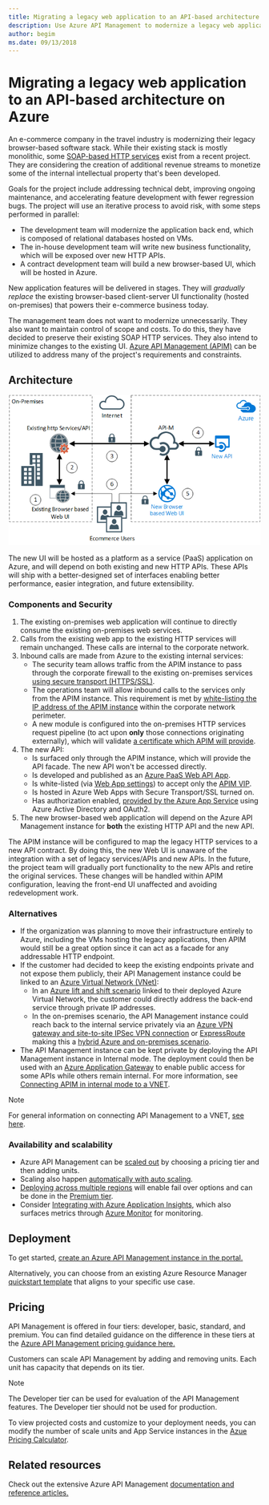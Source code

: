 ```yaml
---
title: Migrating a legacy web application to an API-based architecture on Azure
description: Use Azure API Management to modernize a legacy web application.
author: begim
ms.date: 09/13/2018
---
```


# Migrating a legacy web application to an API-based architecture on Azure

An e-commerce company in the travel industry is modernizing their legacy browser-based software stack. While their existing stack is mostly monolithic, some [SOAP-based HTTP services][soap] exist from a recent project. They are considering the creation of additional revenue streams to monetize some of the internal intellectual property that's been developed.

Goals for the project include addressing technical debt, improving ongoing maintenance, and accelerating feature development with fewer regression bugs. The project will use an iterative process to avoid risk, with some steps performed in parallel:

* The development team will modernize the application back end, which is composed of relational databases hosted on VMs.
* The in-house development team will write new business functionality, which will be exposed over new HTTP APIs.
* A contract development team will build a new browser-based UI, which will be hosted in Azure.

New application features will be delivered in stages. They will *gradually replace* the existing browser-based client-server UI functionality (hosted on-premises) that powers their e-commerce business today.

The management team does not want to modernize unnecessarily. They also want to maintain control of scope and costs. To do this, they have decided to preserve their existing SOAP HTTP services. They also intend to minimize changes to the existing UI. [Azure API Management (APIM)][apim] can be utilized to address many of the project's requirements and constraints.

## Architecture

![Architecture diagram][architecture]

The new UI will be hosted as a platform as a service (PaaS) application on Azure, and will depend on both existing and new HTTP APIs. These APIs will ship with a better-designed set of interfaces enabling better performance, easier integration, and future extensibility.

### Components and Security

1. The existing on-premises web application will continue to directly consume the existing on-premises web services.
2. Calls from the existing web app to the existing HTTP services will remain unchanged. These calls are internal to the corporate network.
3. Inbound calls are made from Azure to the existing internal services:
    * The security team allows traffic from the APIM instance to pass through the corporate firewall to the existing on-premises services [using secure transport (HTTPS/SSL)][apim-ssl].
    * The operations team will allow inbound calls to the services only from the APIM instance. This requirement is met by [white-listing the IP address of the APIM instance][apim-whitelist-ip] within the corporate network perimeter.
    * A new module is configured into the on-premises HTTP services request pipeline (to act upon **only** those connections originating externally), which will validate [a certificate which APIM will provide][apim-mutualcert-auth].
1. The new API:
    * Is surfaced only through the APIM instance, which will provide the API facade. The new API won't be accessed directly.
    * Is developed and published as an [Azure PaaS Web API App][azure-api-apps].
    * Is white-listed (via [Web App settings][azure-appservice-ip-restrict]) to accept only the [APIM VIP][apim-faq-vip].
    * Is hosted in Azure Web Apps with Secure Transport/SSL turned on.
    * Has authorization enabled, [provided by the Azure App Service][azure-appservice-auth] using Azure Active Directory and OAuth2.
2. The new browser-based web application will depend on the Azure API Management instance for **both** the existing HTTP API and the new API.

The APIM instance will be configured to map the legacy HTTP services to a new API contract. By doing this, the new Web UI is unaware of the integration with a set of legacy services/APIs and new APIs. In the future, the project team will gradually port functionality to the new APIs and retire the original services. These changes will be handled within APIM configuration, leaving the front-end UI unaffected and avoiding redevelopment work.

### Alternatives

* If the organization was planning to move their infrastructure entirely to Azure, including the VMs hosting the legacy applications, then APIM would still be a great option since it can act as a facade for any addressable HTTP endpoint.
* If the customer had decided to keep the existing endpoints private and not expose them publicly, their API Management instance could be linked to an [Azure Virtual Network (VNet)][azure-vnet]:
  * In an [Azure lift and shift scenario][azure-vm-lift-shift] linked to their deployed Azure Virtual Network, the customer could directly address the back-end service through private IP addresses.
  * In the on-premises scenario, the API Management instance could reach back to the internal service privately via an [Azure VPN gateway and site-to-site IPSec VPN connection][azure-vpn] or [ExpressRoute][azure-er] making this a [hybrid Azure and on-premises scenario][azure-hybrid].
* The API Management instance can be kept private by deploying the API Management instance in Internal mode. The deployment could then be used with an [Azure Application Gateway][azure-appgw] to enable public access for some APIs while others remain internal. For more information, see [Connecting APIM in internal mode to a VNET][apim-vnet-internal].

> [!NOTE]
> For general information on connecting API Management to a VNET, [see here][apim-vnet].

### Availability and scalability

* Azure API Management can be [scaled out][apim-scaleout] by choosing a pricing tier and then adding units.
* Scaling also happen [automatically with auto scaling][apim-autoscale].
* [Deploying across multiple regions][apim-multi-regions] will enable fail over options and can be done in the [Premium tier][apim-pricing].
* Consider [Integrating with Azure Application Insights][azure-apim-ai], which also surfaces metrics through [Azure Monitor][azure-mon] for monitoring.

## Deployment

To get started, [create an Azure API Management instance in the portal.][apim-create]

Alternatively, you can choose from an existing Azure Resource Manager [quickstart template][azure-quickstart-templates-apim] that aligns to your specific use case.

## Pricing

API Management is offered in four tiers: developer, basic, standard, and premium. You can find detailed guidance on the difference in these tiers at the [Azure API Management pricing guidance here.][apim-pricing]

Customers can scale API Management by adding and removing units. Each unit has capacity that depends on its tier.

> [!NOTE]
> The Developer tier can be used for evaluation of the API Management features. The Developer tier should not be used for production.

To view projected costs and customize to your deployment needs, you can modify the number of scale units and App Service instances in the [Azue Pricing Calculator][pricing-calculator].

## Related resources

Check out the extensive Azure API Management [documentation and reference articles.][apim]

<!-- links -->
[architecture]: ./media/architecture-apim-api-scenario.png
[apim-create]: /azure/api-management/get-started-create-service-instance
[apim-git]: /azure/api-management/api-management-configuration-repository-git
[apim-multi-regions]: /azure/api-management/api-management-howto-deploy-multi-region
[apim-autoscale]: /azure/api-management/api-management-howto-autoscale
[apim-scaleout]: /azure/api-management/upgrade-and-scale
[azure-apim-ai]: /azure/api-management/api-management-howto-app-insights
[azure-ai]: /azure/application-insights/
[azure-mon]: /azure/monitoring-and-diagnostics/monitoring-overview
[azure-appgw]: /azure/application-gateway/application-gateway-introduction
[apim-vnet-internal]: /azure/api-management/api-management-howto-integrate-internal-vnet-appgateway
[apim-vnet]: /azure/api-management/api-management-using-with-vnet
[azure-hybrid]: /azure/architecture/reference-architectures/hybrid-networking/
[azure-er]: /azure/expressroute/expressroute-introduction
[azure-vpn]: /azure/vpn-gateway/vpn-gateway-howto-site-to-site-resource-manager-portal
[azure-vnet]: /azure/virtual-network/virtual-networks-overview
[azure-appservice-auth]: /azure/app-service/app-service-authentication-overview#identity-providers
[apim-faq-vip]: /azure/api-management/api-management-faq#is-the-api-management-gateway-ip-address-constant-can-i-use-it-in-firewall-rules
[azure-appservice-ip-restrict]: /azure/app-service/app-service-ip-restrictions
[azure-api-apps]: /azure/app-service/
[apim-ssl]: /azure/api-management/api-management-howto-manage-protocols-ciphers
[apim-mutualcert-auth]: /azure/api-management/api-management-howto-mutual-certificates
[apim-whitelist-ip]: /azure/api-management/api-management-faq#is-the-api-management-gateway-ip-address-constant-can-i-use-it-in-firewall-rules
[anti-corruption-layer-pattern]: /azure/architecture/patterns/anti-corruption-layer
[apim]: /azure/api-management/api-management-key-concepts
[apim-api-design-guidance]: /azure/architecture/best-practices/api-design
[visualstudio-youtube-solid-design]: https://youtu.be/agkWYPUcLpg
[azure-vm-lift-shift]: https://azure.microsoft.com/resources/azure-virtual-datacenter-lift-and-shift-guide/
[standard-pricing-calc]: https://azure.com/e/
[premium-pricing-calc]: https://azure.com/e/
[apim-pricing]: https://azure.microsoft.com/pricing/details/api-management/
[azure-quickstart-templates-apim]: https://azure.microsoft.com/resources/templates/?term=API+Management&pageNumber=1
[soap]: https://en.wikipedia.org/wiki/SOAP
[pricing-calculator]: https://azure.com/e/0e916a861fac464db61342d378cc0bd6
